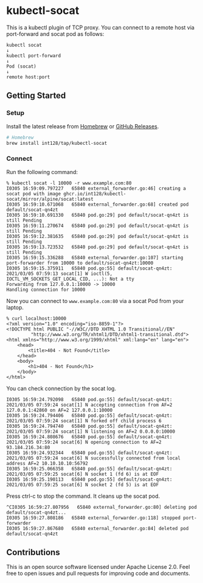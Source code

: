 # kubectl-socat

This is a kubectl plugin of TCP proxy.
You can connect to a remote host via port-forward and socat pod as follows:

```
kubectl socat
↓
kubectl port-forward
↓
Pod (socat)
↓
remote host:port
```

## Getting Started

### Setup

Install the latest release from [Homebrew](https://brew.sh/) or [GitHub Releases](https://github.com/int128/kubectl-socat/releases).

```sh
# Homebrew
brew install int128/tap/kubectl-socat
```

### Connect

Run the following command:

```console
% kubectl socat -l 10000 -r www.example.com:80
I0305 16:59:09.797227   65840 external_forwarder.go:46] creating a socat pod with image ghcr.io/int128/kubectl-socat/mirror/alpine/socat:latest
I0305 16:59:10.671068   65840 external_forwarder.go:68] created pod default/socat-qn4zt
I0305 16:59:10.691330   65840 pod.go:29] pod default/socat-qn4zt is still Pending
I0305 16:59:11.270674   65840 pod.go:29] pod default/socat-qn4zt is still Pending
I0305 16:59:12.381635   65840 pod.go:29] pod default/socat-qn4zt is still Pending
I0305 16:59:13.723532   65840 pod.go:29] pod default/socat-qn4zt is still Pending
I0305 16:59:15.336288   65840 external_forwarder.go:107] starting port-forwarder from 10000 to default/socat-qn4zt:10000
I0305 16:59:15.375911   65840 pod.go:55] default/socat-qn4zt: 2021/03/05 07:59:13 socat[1] W ioctl(5, IOCTL_VM_SOCKETS_GET_LOCAL_CID, ...): Not a tty
Forwarding from 127.0.0.1:10000 -> 10000
Handling connection for 10000
```

Now you can connect to `www.example.com:80` via a socat Pod from your laptop.

```console
% curl localhost:10000
<?xml version="1.0" encoding="iso-8859-1"?>
<!DOCTYPE html PUBLIC "-//W3C//DTD XHTML 1.0 Transitional//EN"
         "http://www.w3.org/TR/xhtml1/DTD/xhtml1-transitional.dtd">
<html xmlns="http://www.w3.org/1999/xhtml" xml:lang="en" lang="en">
	<head>
		<title>404 - Not Found</title>
	</head>
	<body>
		<h1>404 - Not Found</h1>
	</body>
</html>
```

You can check connection by the socat log.

```console
I0305 16:59:24.792098   65840 pod.go:55] default/socat-qn4zt: 2021/03/05 07:59:24 socat[1] N accepting connection from AF=2 127.0.0.1:42860 on AF=2 127.0.0.1:10000
I0305 16:59:24.794406   65840 pod.go:55] default/socat-qn4zt: 2021/03/05 07:59:24 socat[1] N forked off child process 6
I0305 16:59:24.794740   65840 pod.go:55] default/socat-qn4zt: 2021/03/05 07:59:24 socat[1] N listening on AF=2 0.0.0.0:10000
I0305 16:59:24.808676   65840 pod.go:55] default/socat-qn4zt: 2021/03/05 07:59:24 socat[6] N opening connection to AF=2 93.184.216.34:80
I0305 16:59:24.932344   65840 pod.go:55] default/socat-qn4zt: 2021/03/05 07:59:24 socat[6] N successfully connected from local address AF=2 10.10.10.10:56792
I0305 16:59:25.066358   65840 pod.go:55] default/socat-qn4zt: 2021/03/05 07:59:25 socat[6] N socket 1 (fd 6) is at EOF
I0305 16:59:25.190113   65840 pod.go:55] default/socat-qn4zt: 2021/03/05 07:59:25 socat[6] N socket 2 (fd 5) is at EOF
```

Press ctrl-c to stop the command. It cleans up the socat pod.

```console
^CI0305 16:59:27.807956   65840 external_forwarder.go:80] deleting pod default/socat-qn4zt...
I0305 16:59:27.808186   65840 external_forwarder.go:118] stopped port-forwarder
I0305 16:59:27.867680   65840 external_forwarder.go:84] deleted pod default/socat-qn4zt
```


## Contributions

This is an open source software licensed under Apache License 2.0. Feel free to open issues and pull requests for improving code and documents.
